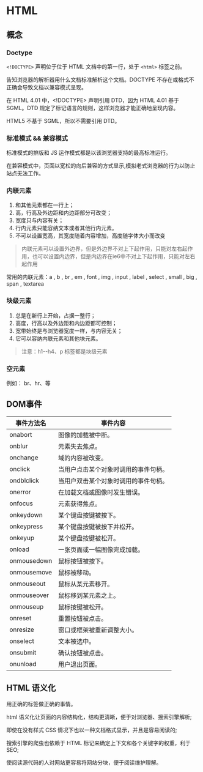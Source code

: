 # HTML

## 概念

### Doctype

`<!DOCTYPE>` 声明位于位于 HTML 文档中的第一行，处于 `<html>` 标签之前。

告知浏览器的解析器用什么文档标准解析这个文档。DOCTYPE 不存在或格式不正确会导致文档以兼容模式呈现。

在 HTML 4.01 中，<!DOCTYPE> 声明引用 DTD，因为 HTML 4.01 基于 SGML。DTD 规定了标记语言的规则，这样浏览器才能正确地呈现内容。

HTML5 不基于 SGML，所以不需要引用 DTD。

### 标准模式 && 兼容模式
 
标准模式的排版和 JS 运作模式都是以该浏览器支持的最高标准运行。

在兼容模式中，页面以宽松的向后兼容的方式显示,模拟老式浏览器的行为以防止站点无法工作。

### 内联元素

1. 和其他元素都在一行上；
2. 高，行高及外边距和内边距部分可改变；
3. 宽度只与内容有关；
4. 行内元素只能容纳文本或者其他行内元素。
5. 不可以设置宽高，其宽度随着内容增加，高度随字体大小而改变

> 内联元素可以设置外边界，但是外边界不对上下起作用，只能对左右起作用，也可以设置内边界，但是内边界在ie6中不对上下起作用，只能对左右起作用

常用的内联元素：a , b , br , em , font , img , input , label , select , small , big , span , textarea 

### 块级元素

1. 总是在新行上开始，占据一整行；
2. 高度，行高以及外边距和内边距都可控制；
3. 宽带始终是与浏览器宽度一样，与内容无关；
4. 它可以容纳内联元素和其他块元素。

> 注意：h1--h4、p 标签都是块级元素

### 空元素

例如： br、hr、等

## DOM事件

|事件方法名  | 事件内容|
|-----------|--------|
|onabort    |图像的加载被中断。|
|onblur	    |元素失去焦点。|
|onchange	|域的内容被改变。|
|onclick	|当用户点击某个对象时调用的事件句柄。|
|ondblclick	|当用户双击某个对象时调用的事件句柄。|
|onerror	|在加载文档或图像时发生错误。|
|onfocus	|元素获得焦点。|
|onkeydown	|某个键盘按键被按下。|
|onkeypress	|某个键盘按键被按下并松开。|
|onkeyup	|某个键盘按键被松开。|
|onload	    |一张页面或一幅图像完成加载。|
|onmousedown|鼠标按钮被按下。|
|onmousemove|鼠标被移动。|
|onmouseout	|鼠标从某元素移开。|
|onmouseover|鼠标移到某元素之上。|
|onmouseup	|鼠标按键被松开。|
|onreset	|重置按钮被点击。|
|onresize	|窗口或框架被重新调整大小。|
|onselect	|文本被选中。|
|onsubmit	|确认按钮被点击。|
|onunload	|用户退出页面。|

## HTML 语义化

用正确的标签做正确的事情。

html 语义化让页面的内容结构化，结构更清晰，便于对浏览器、搜索引擎解析;

即使在没有样式 CSS 情况下也以一种文档格式显示，并且是容易阅读的;

搜索引擎的爬虫也依赖于 HTML 标记来确定上下文和各个关键字的权重，利于 SEO;

使阅读源代码的人对网站更容易将网站分块，便于阅读维护理解。